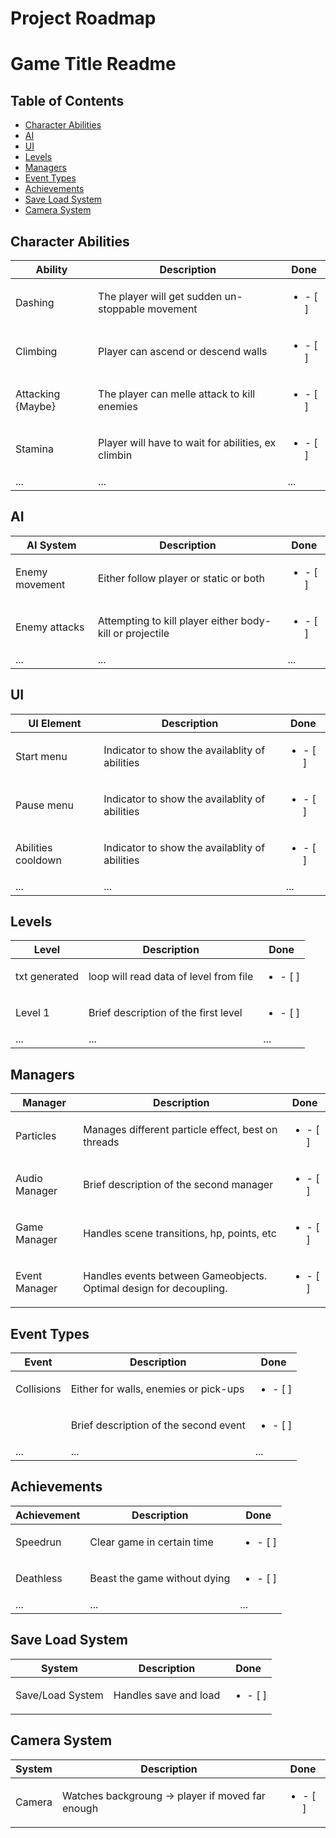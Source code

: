 # Project Roadmap
# Game Title Readme

## Table of Contents
- [Character Abilities](#character-abilities)
- [AI](#ai)
- [UI](#ui)
- [Levels](#levels)
- [Managers](#managers)
- [Event Types](#event-types)
- [Achievements](#achievements)
- [Save Load System](#save-load-system)
- [Camera System](#camera-system)


## Character Abilities
| Ability                  | Description                                              | Done |
|--------------------------|----------------------------------------------------------|------|
| Dashing                  | The player will get sudden un-stoppable movement         |  <ul><li>- [ ] </li></ul> |
| Climbing                 | Player can ascend or descend walls                       |  <ul><li>- [ ] </li></ul> |
| Attacking {Maybe}        | The player can melle attack to kill enemies              |  <ul><li>- [ ] </li></ul> |
| Stamina                  | Player will have to wait for abilities, ex climbin       |  <ul><li>- [ ] </li></ul>  |
| ...                      | ...                                                      | ...  |

## AI
| AI System                | Description                                              | Done |
|--------------------------|----------------------------------------------------------|------|
| Enemy movement           | Either follow player or static or both                   |  <ul><li>- [ ] </li></ul>  |
| Enemy attacks            | Attempting to kill player either body-kill or projectile |  <ul><li>- [ ] </li></ul>  |
| ...                      | ...                                                      | ...  |

## UI
| UI Element               | Description                                              | Done |
|--------------------------|----------------------------------------------------------|------|
| Start menu	           | Indicator to show the availablity of abilities           |  <ul><li>- [ ] </li></ul>  |
| Pause menu	           | Indicator to show the availablity of abilities           |  <ul><li>- [ ] </li></ul>  |
| Abilities cooldown       | Indicator to show the availablity of abilities           |  <ul><li>- [ ] </li></ul>  |
| ...                      | ...                                                      | ...  |

## Levels
| Level                    | Description                                              | Done |
|--------------------------|----------------------------------------------------------|------|
| txt generated            | loop will read data of level from file                   |  <ul><li>- [ ] </li></ul>  |
| Level 1                  | Brief description of the first level                     |  <ul><li>- [ ] </li></ul>  |
| ...                      | ...                                                      | ...  |

## Managers
| Manager                  | Description                                              | Done |
|--------------------------|----------------------------------------------------------|------|
| Particles                | Manages different particle effect, best on threads       |  <ul><li>- [ ] </li></ul>  |
| Audio Manager            | Brief description of the second manager                  |  <ul><li>- [ ] </li></ul>  |
| Game Manager             | Handles scene transitions, hp, points, etc               | <ul><li>- [ ] </li></ul>   |
| Event Manager            | Handles events between Gameobjects. Optimal design for decoupling.| <ul><li>- [ ] </li></ul>   |
        

## Event Types
| Event                    | Description                                              | Done |
|--------------------------|----------------------------------------------------------|------|
| Collisions               | Either for walls, enemies or pick-ups                    |  <ul><li>- [ ] </li></ul>  |
|                          | Brief description of the second event                    |  <ul><li>- [ ] </li></ul>  |
| ...                      | ...                                                      | ...  |

## Achievements
| Achievement              | Description                                              | Done |
|--------------------------|----------------------------------------------------------|------|
| Speedrun                 | Clear game in certain time                               |  <ul><li>- [ ] </li></ul>  |
| Deathless                | Beast the game without dying                             |  <ul><li>- [ ] </li></ul>  |
| ...                      | ...                                                      | ...  |

## Save Load System
| System                   | Description                                              | Done |
|--------------------------|----------------------------------------------------------|------|
| Save/Load System         | Handles save and load                                    |  <ul><li>- [ ] </li></ul>  |

## Camera System
| System                   | Description                                              | Done |
|--------------------------|----------------------------------------------------------|------|
| Camera                   | Watches backgroung -> player if moved far enough         |  <ul><li>- [ ] </li></ul>  |

